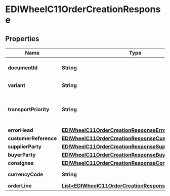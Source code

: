 

# EDIWheelC11OrderCreationResponse


## Properties

| Name | Type | Description | Notes |
|------------ | ------------- | ------------- | -------------|
|**documentId** | **String** | DocumentID always \&quot;C1\&quot;. |  |
|**variant** | **String** | Variant always \&quot;1\&quot;. |  [optional] |
|**transportPriority** | **String** | Mode of transport indicated in the request. Example: \&quot;REPL\&quot; for Next Truck. |  [optional] |
|**errorHead** | [**EDIWheelC11OrderCreationResponseErrorHead**](EDIWheelC11OrderCreationResponseErrorHead.md) |  |  |
|**customerReference** | [**EDIWheelC11OrderCreationResponseCustomerReference**](EDIWheelC11OrderCreationResponseCustomerReference.md) |  |  |
|**supplierParty** | [**EDIWheelC11OrderCreationResponseSupplierParty**](EDIWheelC11OrderCreationResponseSupplierParty.md) |  |  [optional] |
|**buyerParty** | [**EDIWheelC11OrderCreationResponseBuyerParty**](EDIWheelC11OrderCreationResponseBuyerParty.md) |  |  |
|**consignee** | [**EDIWheelC11OrderCreationResponseConsignee**](EDIWheelC11OrderCreationResponseConsignee.md) |  |  [optional] |
|**currencyCode** | **String** | CurrencyCode &#x3D; USD or CAD. |  [optional] |
|**orderLine** | [**List&lt;EDIWheelC11OrderCreationResponseOrderLineInner&gt;**](EDIWheelC11OrderCreationResponseOrderLineInner.md) |  |  [optional] |



